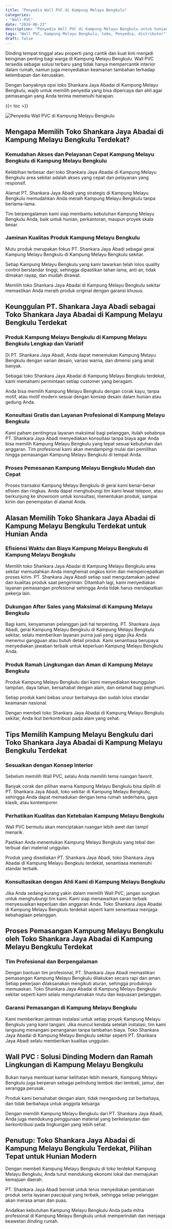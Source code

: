 ```yaml
---
title: "Penyedia Wall PVC di Kampung Melayu Bengkulu"
categories: 
- "Wall-PVC"
date: "2024-06-23"
description: "Penyedia Wall PVC di Kampung Melayu Bengkulu untuk hunian, perkantoran, serta ritel. Produk terbaik, beragam motif, pilihan warna menarik, dengan jasa pemasangan ditangani oleh tim ahli dan garansi resmi!|Layanan penyediaan Wall PVC di Kampung Melayu Bengkulu untuk kebutuhan hunian, office, maupun gerai, dengan produk berkualitas dan penempatan oleh tim ahli serta kepastian resmi.|Pilihan Wall PVC di Kampung Melayu Bengkulu yang andal untuk hunian, office, serta toko, bersama panel unggulan dan penempatan oleh tenaga ahli ahli dan jaminan resmi.|Distribusi Wall PVC di Kampung Melayu Bengkulu untuk tempat tinggal, kantor, serta gerai, beserta panel terbaik dan pemasangan oleh teknisi ahli, dilengkapi dengan kepastian resmi.}"
tags: "Wall PVC, Kampung Melayu Bengkulu, toko, Penyedia, distributor"
draft: false
---
```


Dinding tempat tinggal atau properti yang cantik dan kuat kini menjadi keinginan penting bagi warga di Kampung Melayu Bengkulu.  Wall PVC  tersedia sebagai solusi terbaru yang tidak hanya mempercantik interior dalam rumah, namun juga menyediakan keamanan tambahan terhadap kelembapan dan kerusakan.

Dengan banyaknya opsi toko Shankara Jaya Abadai di Kampung Melayu Bengkulu, wajib untuk memilih penyedia yang bisa dipercaya dan ahli agar pemasangan yang Anda terima memenuhi harapan.

{{< toc >}}

![Penyedia Wall PVC di Kampung Melayu Bengkulu](/images/Wall-PVC/Penyedia-Wall-PVC-di-Kampung-Melayu-Bengkulu.png)


## Mengapa Memilih Toko Shankara Jaya Abadai di Kampung Melayu Bengkulu Terdekat?

### Kemudahan Akses dan Pelayanan Cepat Kampung Melayu Bengkulu di Kampung Melayu Bengkulu

Kelebihan terbesar dari toko Shankara Jaya Abadai di Kampung Melayu Bengkulu area sekitar adalah akses yang cepat dan pelayanan yang responsif.

Alamat PT. Shankara Jaya Abadi yang strategis di Kampung Melayu Bengkulu memudahkan Anda meraih Kampung Melayu Bengkulu tanpa berlama-lama.

Tim berpengalaman kami siap membantu kebutuhan Kampung Melayu Bengkulu Anda, baik untuk hunian, perkantoran, maupun proyek skala besar.

### Jaminan Kualitas Produk Kampung Melayu Bengkulu

Mutu produk merupakan fokus PT. Shankara Jaya Abadi sebagai gerai Kampung Melayu Bengkulu di Kampung Melayu Bengkulu sekitar.

Setiap Kampung Melayu Bengkulu yang kami tawarkan telah lolos quality control berstandar tinggi, sehingga dipastikan tahan lama, anti air, tidak dimakan rayap, dan mudah dirawat.

Memilih toko Shankara Jaya Abadai di Kampung Melayu Bengkulu sekitar memastikan Anda meraih produk original dengan garansi khusus.

## Keunggulan PT. Shankara Jaya Abadi sebagai Toko Shankara Jaya Abadai di Kampung Melayu Bengkulu Terdekat

### Produk Kampung Melayu Bengkulu di Kampung Melayu Bengkulu Lengkap dan Variatif

Di PT. Shankara Jaya Abadi, Anda dapat menemukan Kampung Melayu Bengkulu dengan varian desain, variasi warna, dan dimensi yang amat banyak.

Sebagai toko Shankara Jaya Abadai di Kampung Melayu Bengkulu terdekat, kami memahami permintaan setiap customer yang beragam.

Anda bisa memilih Kampung Melayu Bengkulu dengan corak kayu, tanpa motif, atau motif modern sesuai dengan konsep desain dalam hunian atau gedung Anda.

### Konsultasi Gratis dan Layanan Profesional di Kampung Melayu Bengkulu

Kami paham pentingnya layanan maksimal bagi pelanggan, itulah sebabnya PT. Shankara Jaya Abadi menyediakan konsultasi tanpa biaya agar Anda bisa memilih Kampung Melayu Bengkulu yang tepat sesuai kebutuhan dan anggaran. Tim profesional kami akan mendampingi mulai dari pemilihan hingga pemasangan Kampung Melayu Bengkulu di tempat Anda.

### Proses Pemesanan Kampung Melayu Bengkulu Mudah dan Cepat

Proses transaksi Kampung Melayu Bengkulu di gerai kami benar-benar efisien dan ringkas. Anda dapat menghubungi tim kami lewat telepon, atau berkunjung ke showroom untuk konsultasi, menentukan produk, sampai kirim dan penempatan di alamat Anda.

## Alasan Memilih Toko Shankara Jaya Abadai di Kampung Melayu Bengkulu Terdekat untuk Hunian Anda

### Efisiensi Waktu dan Biaya Kampung Melayu Bengkulu di Kampung Melayu Bengkulu

Memilih toko Shankara Jaya Abadai di Kampung Melayu Bengkulu area sekitar memudahkan Anda menghemat ongkos kirim dan mempercepatkan proses kirim. PT. Shankara Jaya Abadi setiap saat mengutamakan jadwal dan kualitas produk saat pengiriman. Ditambah lagi, kami menyediakan layanan pemasangan profesional sehingga Anda tidak harus mendapatkan pekerja lain.

### Dukungan After Sales yang Maksimal di Kampung Melayu Bengkulu

Bagi kami, kenyamanan pelanggan jadi hal terpenting. PT. Shankara Jaya Abadi, gerai Kampung Melayu Bengkulu di Kampung Melayu Bengkulu sekitar, selalu memberikan layanan purna jual yang sigap jika Anda menemui gangguan atau butuh detail produk. Kami senantiasa berupaya menyediakan jawaban terbaik untuk keperluan Kampung Melayu Bengkulu Anda.

### Produk Ramah Lingkungan dan Aman di Kampung Melayu Bengkulu

Produk Kampung Melayu Bengkulu dari kami menyediakan keunggulan tampilan, daya tahan, bersahabat dengan alam, dan selamat bagi penghuni.

Setiap produk kami bebas unsur berbahaya dan sudah lolos standar keamanan nasional.

Dengan membeli toko Shankara Jaya Abadai di Kampung Melayu Bengkulu sekitar, Anda ikut berkontribusi pada alam yang sehat.

## Tips Memilih Kampung Melayu Bengkulu dari Toko Shankara Jaya Abadai di Kampung Melayu Bengkulu Terdekat

### Sesuaikan dengan Konsep Interior 

Sebelum memilih Wall PVC, selalu Anda memilih tema ruangan favorit.

Banyak corak dan pilihan warna Kampung Melayu Bengkulu bisa dipilih di PT. Shankara Jaya Abadi, toko sekitar di Kampung Melayu Bengkulu, sehingga Anda dapat memadukan dengan tema rumah sederhana, gaya klasik, atau kontemporer.

### Perhatikan Kualitas dan Ketebalan Kampung Melayu Bengkulu

 Wall PVC  bermutu akan menciptakan ruangan lebih awet dan tampil menarik.

Pastikan Anda menentukan Kampung Melayu Bengkulu yang tebal dan terbuat dari material unggulan.

Produk yang disediakan PT. Shankara Jaya Abadi, toko Shankara Jaya Abadai di Kampung Melayu Bengkulu terdekat, senantiasa memenuhi standar terbaik.

### Konsultasikan dengan Ahli Kami di Kampung Melayu Bengkulu

Jika Anda sedang kurang yakin dalam memilih Wall PVC, jangan sungkan untuk menghubungi tim kami. Kami siap menawarkan saran terbaik menyesuaikan keperluan dan anggaran Anda. Toko Shankara Jaya Abadai di Kampung Melayu Bengkulu terdekat seperti kami senantiasa menjaga kebahagiaan pelanggan.

## Proses Pemasangan Kampung Melayu Bengkulu oleh Toko Shankara Jaya Abadai di Kampung Melayu Bengkulu Terdekat

### Tim Profesional dan Berpengalaman

Dengan bantuan tim profesional, PT. Shankara Jaya Abadi memastikan pemasangan Kampung Melayu Bengkulu dilakukan secara rapi dan aman. Setiap pekerjaan dilaksanakan mengikuti aturan, sehingga produknya memuaskan. Toko Shankara Jaya Abadai di Kampung Melayu Bengkulu sekitar seperti kami selalu mengutamakan mutu dan kepuasan pelanggan.

### Garansi Pemasangan di Kampung Melayu Bengkulu

Kami memberikan jaminan instalasi untuk setiap proyek Kampung Melayu Bengkulu yang kami tangani. Jika muncul kendala setelah instalasi, tim kami langsung menangani penanganan tanpa tambahan biaya. Toko Shankara Jaya Abadai di Kampung Melayu Bengkulu sekitar seperti PT. Shankara Jaya Abadi selalu memberikan kualitas unggulan.

##  Wall PVC : Solusi Dinding Modern dan Ramah Lingkungan di Kampung Melayu Bengkulu

Bukan hanya membuat kamar kelihatan lebih menarik, Kampung Melayu Bengkulu juga berperan sebagai pelindung tembok dari lembab, jamur, dan serangga perusak.

Produk kami bersahabat dengan alam, tidak mengandung zat berbahaya, dan tidak berbahaya untuk anggota keluarga

Dengan memilih Kampung Melayu Bengkulu dari PT. Shankara Jaya Abadi, Anda juga mendukung penggunaan material yang berkelanjutan dan berkontribusi pada lingkungan yang lebih sehat

## Penutup: Toko Shankara Jaya Abadai di Kampung Melayu Bengkulu Terdekat, Pilihan Tepat untuk Hunian Modern

Dengan membeli Kampung Melayu Bengkulu di toko terdekat Kampung Melayu Bengkulu, Anda turut mendukung ekonomi lokal dan memajukan kemajuan daerah.

PT. Shankara Jaya Abadi berniat untuk terus menyediakan pembaruan produk serta layanan pascajual yang terbaik, sehingga setiap pelanggan akan merasa aman dan puas.

Andalkan kebutuhan Kampung Melayu Bengkulu Anda pada mitra profesional di Kampung Melayu Bengkulu untuk memperindah dan menjaga keawetan dinding rumah.